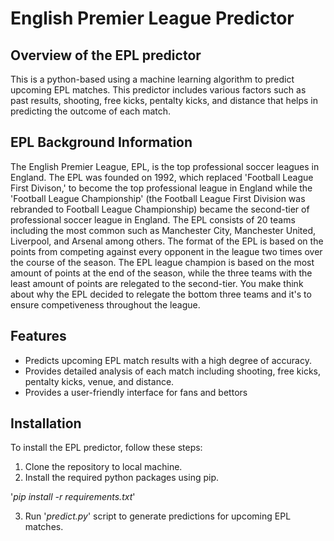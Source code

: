 # English Premier League Predictor
## Overview of the EPL predictor

This is a python-based using a machine learning algorithm to predict upcoming EPL matches. This predictor includes various factors such as past results, shooting, free kicks, pentalty kicks, and distance that helps in predicting the outcome of each match.

## EPL Background Information

The English Premier League, EPL, is the top professional soccer leagues in England. The EPL was founded on 1992, which replaced 'Football League First Divison,' to become the top professional league in England while the 'Football League Championship' (the Football League First Division was rebranded to Football League Championship) became the second-tier of professional soccer league in England. The EPL consists of 20 teams including the most common such as Manchester City, Manchester United, Liverpool, and Arsenal among others. The format of the EPL is based on the points from competing against every opponent in the league two times over the course of the season. The EPL league champion is based on the most amount of points at the end of the season, while the three teams with the least amount of points are relegated to the second-tier. You make think about why the EPL decided to relegate the bottom three teams and it's to ensure competiveness throughout the league. 

## Features
- Predicts upcoming EPL match results with a high degree of accuracy.
- Provides detailed analysis of each match including shooting, free kicks, pentalty kicks, venue, and distance.
- Provides a user-friendly interface for fans and bettors

## Installation

To install the EPL predictor, follow these steps:

1. Clone the repository to local machine.
2. Install the required python packages using pip.

'*pip install -r requirements.txt*'

3. Run '*predict.py*' script to generate predictions for upcoming EPL matches.


